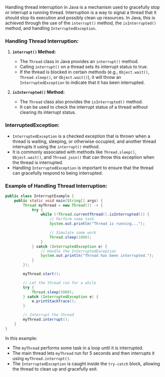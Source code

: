 Handling thread interruption in Java is a mechanism used to gracefully stop or interrupt a running thread. Interruption is a way to signal a thread that it should stop its execution and possibly clean up resources. In Java, this is achieved through the use of the `interrupt()` method, the `isInterrupted()` method, and handling `InterruptedException`.

### Handling Thread Interruption:

1. **`interrupt()` Method:**
   - The `Thread` class in Java provides an `interrupt()` method.
   - Calling `interrupt()` on a thread sets its interrupt status to true.
   - If the thread is blocked in certain methods (e.g., `Object.wait()`, `Thread.sleep()`, or `Object.wait()`), it will throw an `InterruptedException` to indicate that it has been interrupted.

2. **`isInterrupted()` Method:**
   - The `Thread` class also provides the `isInterrupted()` method.
   - It can be used to check the interrupt status of a thread without clearing its interrupt status.

### InterruptedException:

- `InterruptedException` is a checked exception that is thrown when a thread is waiting, sleeping, or otherwise occupied, and another thread interrupts it using the `interrupt()` method.
- It is commonly associated with methods like `Thread.sleep()`, `Object.wait()`, and `Thread.join()` that can throw this exception when the thread is interrupted.
- Handling `InterruptedException` is important to ensure that the thread can gracefully respond to being interrupted.

### Example of Handling Thread Interruption:

```java
public class InterruptExample {
    public static void main(String[] args) {
        Thread myThread = new Thread(() -> {
            try {
                while (!Thread.currentThread().isInterrupted()) {
                    // Perform some task
                    System.out.println("Thread is running...");

                    // Simulate some work
                    Thread.sleep(1000);
                }
            } catch (InterruptedException e) {
                // Handle the InterruptedException
                System.out.println("Thread has been interrupted.");
            }
        });

        myThread.start();

        // Let the thread run for a while
        try {
            Thread.sleep(5000);
        } catch (InterruptedException e) {
            e.printStackTrace();
        }

        // Interrupt the thread
        myThread.interrupt();
    }
}
```

In this example:
- The `myThread` performs some task in a loop until it is interrupted.
- The main thread lets `myThread` run for 5 seconds and then interrupts it using `myThread.interrupt()`.
- The `InterruptedException` is caught inside the `try-catch` block, allowing the thread to clean up and gracefully exit.
